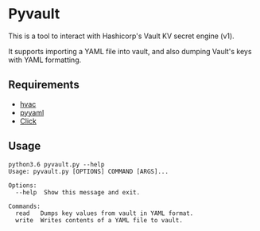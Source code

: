 # Pyvault

This is a tool to interact with Hashicorp's Vault KV secret engine (v1).

It supports importing a YAML file into vault, and also dumping Vault's keys with YAML formatting.

## Requirements

* [hvac](https://github.com/ianunruh/hvac)
* [pyyaml](https://github.com/yaml/pyyaml)
* [Click](http://click.pocoo.org)

## Usage

```
python3.6 pyvault.py --help
Usage: pyvault.py [OPTIONS] COMMAND [ARGS]...

Options:
  --help  Show this message and exit.

Commands:
  read   Dumps key values from vault in YAML format.
  write  Writes contents of a YAML file to vault.
```
